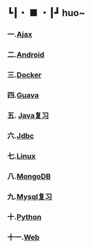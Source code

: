 ## ┗┃・ ■ ・┃┛  huo~

### 一.[Ajax](https://github.com/fishhello/learn/tree/master/ajax)

### 二.[Android](https://github.com/fishhello/learn/tree/master/android)

### 三.[Docker](https://github.com/fishhello/learn/tree/master/docker)

### 四.[Guava](https://github.com/fishhello/learn/tree/master/guava)

### 五. [Java复习](https://github.com/fishhello/learn/tree/master/java%E5%A4%8D%E4%B9%A0)

### 六.[Jdbc](https://github.com/fishhello/learn/tree/master/jdbc)

### 七.[Linux](https://github.com/fishhello/learn/tree/master/linux)

### 八.[MongoDB]()

### 九.[Mysql复习](https://github.com/fishhello/learn/tree/master/mysql%E5%A4%8D%E4%B9%A0)

### 十.[Python](https://github.com/fishhello/learn/tree/master/python)

### 十一.[Web](https://github.com/fishhello/learn/tree/master/web)

